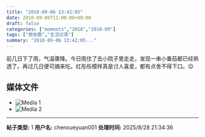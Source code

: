 ```yaml
---
title: "2018-09-06 13:42:05"
date: 2018-09-06T11:00:00+08:00
draft: false
categories: ["moments","2018","2018-09"]
tags: ["朋友圈","生活记录"]
summary: "2018-09-06 13:42:05..."
---
```


前几日下了雨，气温骤降。今日雨住了去小院子里走走，发现一串小番茄都已经熟透了。再过几日便可摘来吃。红彤彤模样真是讨人喜爱，都有点舍不得下口。😌

## 媒体文件

- ![Media 1](/Moments/photos/2018-09-06/201809061342050.jpg)
- ![Media 2](/Moments/photos/2018-09-06/201809061342051.jpg)

---

**帖子类型:** 1
**用户名:** chenxueyuan001
**处理时间:** 2025/8/28 21:34:36